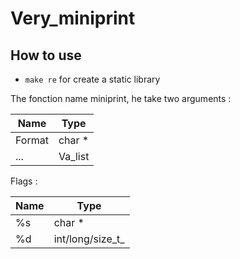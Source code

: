 # Very_miniprint

## How to use

- `make re` for create a static library

The fonction name miniprint, he take two arguments :

| Name   | Type    |
| ------ | ------- |
| Format | char *  |
| ...    | Va_list |

Flags :

| Name | Type             |
| ---- | ---------------- |
| %s   | char *           |
| %d   | int/long/size_t_ |